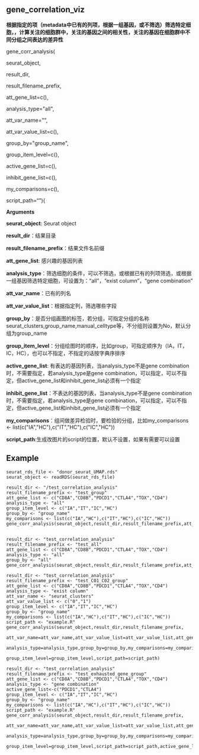 ## gene_correlation_viz

**根据指定的项（metadata中已有的列项，根据一组基因，或不筛选）筛选特定细胞，，计算关注的细胞群中，关注的基因之间的相关性，关注的基因在细胞群中不同分组之间表达的差异性**

gene_corr_analysis(

seurat_object,

result_dir,

result_filename_prefix,

att_gene_list=c(),

analysis_type="all",

att_var_name="",

att_var_value_list=c(),

group_by="group_name",

group_item_level=c(),

active_gene_list=c(),

inhibit_gene_list=c(),

my_comparisons=c(),

script_path=“”){

**Arguments**

**seurat_object**: Seurat object

**result_dir**：结果目录

**result_filename_prefix**：结果文件名前缀

**att_gene_list**: 感兴趣的基因列表

**analysis_type**：筛选细胞的条件，可以不筛选，或根据已有的列项筛选，或根据一组基因筛选特定细胞，可设置为：“all”，“exist column”，“gene combination”

**att_var_name**：已有的列名

**att_var_value_list**：根据指定列，筛选哪些字段

**group_by**：是否分组画图的标签，若分组，可指定分组的名称seurat_clusters,group_name,manual_celltype等，不分组则设置为No，默认分组为group_name

**group_item_level**：分组绘图时的顺序，比如group，可指定顺序为（IA，IT，IC，HC），也可以不指定，不指定的话按字典序排序

**active_gene_list**: 有表达的基因列表，当analysis_type不是gene combination时，不需要指定，若analysis_type是gene combination，可以指定，可以不指定，但active_gene_list和inhibit_gene_list必须有一个指定

**inhibit_gene_list**：不表达的基因列表，当analysis_type不是gene combination时，不需要指定，若analysis_type是gene combination，可以指定，可以不指定，但active_gene_list和inhibit_gene_list必须有一个指定

**my_comparisons**：组间做差异检验时，要检验的分组，比如my_comparisons <- list(c("IA","HC"),c("IT","HC"),c("IC","HC"))

**script_path**:生成改图片的script的位置，默认不设置，如果有需要可以设置

## Example

```
seurat_rds_file <- "donor_seurat_UMAP.rds"
seurat_object <- readRDS(seurat_rds_file)

result_dir <- "/test_correlation_analysis"
result_filename_prefix <- "test_group"
att_gene_list <- c("CD8A","CD8B","PDCD1","CTLA4","TOX","CD4")
analysis_type <- "all"
group_item_level <- c("IA","IT","IC","HC")
group_by <- "group_name"
my_comparisons <- list(c("IA","HC"),c("IT","HC"),c("IC","HC"))
gene_corr_analysis(seurat_object,result_dir,result_filename_prefix,att_gene_list,analysis_type=analysis_type,group_by=group_by,group_item_level=group_item_level,my_comparisons=my_comparisons)


result_dir <- "test_correlation_analysis"
result_filename_prefix <- "test_all"
att_gene_list <- c("CD8A","CD8B","PDCD1","CTLA4","TOX","CD4")
analysis_type <- "all"
group_by <- "all"
gene_corr_analysis(seurat_object,result_dir,result_filename_prefix,att_gene_list,analysis_type=analysis_type,group_by=group_by)

result_dir <- "test_correlation_analysis"
result_filename_prefix <- "test_C01_C02_group"
att_gene_list <- c("CD8A","CD8B","PDCD1","CTLA4","TOX","CD4")
analysis_type <- "exist column"
att_var_name <- "seurat_clusters"
att_var_value_list <- c("0","1")
group_item_level <- c("IA","IT","IC","HC")
group_by <- "group_name"
my_comparisons <- list(c("IA","HC"),c("IT","HC"),c("IC","HC"))
script_path <- "example.R"
gene_corr_analysis(seurat_object,result_dir,result_filename_prefix,
                   att_var_name=att_var_name,att_var_value_list=att_var_value_list,att_gene_list=att_gene_list,
                   analysis_type=analysis_type,group_by=group_by,my_comparisons=my_comparisons,
                   group_item_level=group_item_level,script_path=script_path)
				   
result_dir <- "test_correlation_analysis"
result_filename_prefix <- "test_exhausted_gene_group"
att_gene_list <- c("CD8A","CD8B","PDCD1","CTLA4","TOX","CD4")
analysis_type <- "gene combination"
active_gene_list<-c("PDCD1","CTLA4")
group_item_level <- c("IA","IT","IC","HC")
group_by <- "group_name"
my_comparisons <- list(c("IA","HC"),c("IT","HC"),c("IC","HC"))
script_path <- "example.R"
gene_corr_analysis(seurat_object,result_dir,result_filename_prefix,
                   att_var_name=att_var_name,att_var_value_list=att_var_value_list,att_gene_list=att_gene_list,
                   analysis_type=analysis_type,group_by=group_by,my_comparisons=my_comparisons,
                   group_item_level=group_item_level,script_path=script_path,active_gene_list=active_gene_list)

```



